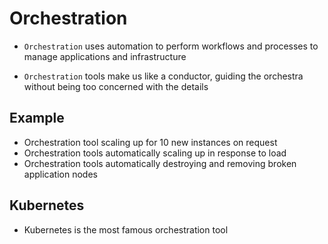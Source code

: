 # Orchestration

- `Orchestration` uses automation to perform workflows and processes to manage applications and infrastructure

- `Orchestration` tools make us like a conductor, guiding the orchestra without being too concerned with the details

## Example

- Orchestration tool scaling up for 10 new instances on request
- Orchestration tools automatically scaling up in response to load
- Orchestration tools automatically destroying and removing broken application nodes

## Kubernetes

- Kubernetes is the most famous orchestration tool

#